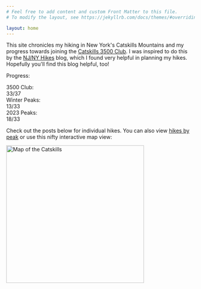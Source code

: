 ```yaml
---
# Feel free to add content and custom Front Matter to this file.
# To modify the layout, see https://jekyllrb.com/docs/themes/#overriding-theme-defaults

layout: home
---
```


This site chronicles my hiking in New York's Catskills Mountains and my progress towards joining the [Catskills 3500 Club][club]. I was inspired to do this by the [NJ/NY Hikes][njny] blog, which I found very helpful in planning my hikes. Hopefully you'll find this blog helpful, too!

Progress:

<div id="progress">
    <div class="progress-label">3500 Club:</div>
    <div id="progress-3500" class="progress-bar">
        <!--progress-3500-->
        <span class="winter complete" title="Panther (Winter)"></span>
        <span class="winter complete" title="Balsam (Winter)"></span>
        <span class="winter complete" title="Blackhead (Winter)"></span>
        <span class="winter complete" title="Slide (Winter)"></span>
        <span class="3500 complete" title="Halcott"></span>
        <span class="3500 complete" title="Black Dome"></span>
        <span class="3500 complete" title="Rusk"></span>
        <span class="3500 complete" title="Blackhead"></span>
        <span class="3500 complete" title="Table"></span>
        <span class="3500 complete" title="Friday"></span>
        <span class="3500 complete" title="Balsam Cap"></span>
        <span class="3500 complete" title="Indian Head"></span>
        <span class="3500 complete" title="Cornell"></span>
        <span class="3500 complete" title="Vly"></span>
        <span class="3500 complete" title="Southwest Hunter"></span>
        <span class="3500 complete" title="Lone"></span>
        <span class="3500 complete" title="Windham"></span>
        <span class="3500 complete" title="Plateau"></span>
        <span class="3500 complete" title="Wittenberg"></span>
        <span class="3500 complete" title="Kaaterskill High Peak"></span>
        <span class="3500 complete" title="Sugarloaf"></span>
        <span class="3500 complete" title="Balsam"></span>
        <span class="3500 complete" title="Hunter"></span>
        <span class="3500 complete" title="Peekamoose"></span>
        <span class="3500 complete" title="Slide"></span>
        <span class="3500 complete" title="Twin"></span>
        <span class="3500 complete" title="Westkill"></span>
        <span class="3500 complete" title="Rocky"></span>
        <span class="3500 complete" title="Mount Sherrill"></span>
        <span class="3500 complete" title="Fir"></span>
        <span class="3500 complete" title="North Dome"></span>
        <span class="3500 complete" title="Bearpen"></span>
        <span class="3500 complete" title="Thomas Cole"></span>
        <span class="3500 incomplete" title="Panther"></span>
        <span class="3500 incomplete" title="Eagle"></span>
        <span class="3500 incomplete" title="Big Indian"></span>
        <span class="3500 incomplete" title="Balsam Lake"></span>
        <span class="summary">33/37</span>
        <!--/progress-3500-->
    </div>
    <div class="progress-label">Winter Peaks:</div>
    <div id="progress-winter" class="progress-bar">
        <!--progress-winter-->
        <span class="winter complete" title="Panther"></span>
        <span class="winter complete" title="Balsam"></span>
        <span class="winter complete" title="Friday"></span>
        <span class="winter complete" title="Lone"></span>
        <span class="winter complete" title="Balsam Cap"></span>
        <span class="winter complete" title="Slide"></span>
        <span class="winter complete" title="Table"></span>
        <span class="winter complete" title="Blackhead"></span>
        <span class="winter complete" title="Rocky"></span>
        <span class="winter complete" title="Fir"></span>
        <span class="winter complete" title="Vly"></span>
        <span class="winter complete" title="Bearpen"></span>
        <span class="winter complete" title="Peekamoose"></span>
        <span class="winter incomplete" title="Halcott"></span>
        <span class="winter incomplete" title="Black Dome"></span>
        <span class="winter incomplete" title="Eagle"></span>
        <span class="winter incomplete" title="Rusk"></span>
        <span class="winter incomplete" title="Balsam Lake"></span>
        <span class="winter incomplete" title="Indian Head"></span>
        <span class="winter incomplete" title="Cornell"></span>
        <span class="winter incomplete" title="Southwest Hunter"></span>
        <span class="winter incomplete" title="Windham"></span>
        <span class="winter incomplete" title="Wittenberg"></span>
        <span class="winter incomplete" title="Plateau"></span>
        <span class="winter incomplete" title="Kaaterskill High Peak"></span>
        <span class="winter incomplete" title="Sugarloaf"></span>
        <span class="winter incomplete" title="Hunter"></span>
        <span class="winter incomplete" title="Twin"></span>
        <span class="winter incomplete" title="Westkill"></span>
        <span class="winter incomplete" title="Mount Sherrill"></span>
        <span class="winter incomplete" title="Big Indian"></span>
        <span class="winter incomplete" title="North Dome"></span>
        <span class="winter incomplete" title="Thomas Cole"></span>
        <span class="summary">13/33</span>
        <!--/progress-winter-->
    </div>
    <div class="progress-label">2023 Peaks:</div>
    <div id="progress-2023" class="progress-bar">
        <!--progress-2023-->
        <span class="complete" title="Halcott"></span>
        <span class="complete" title="Panther"></span>
        <span class="complete" title="Balsam"></span>
        <span class="complete" title="Friday"></span>
        <span class="complete" title="Lone"></span>
        <span class="complete" title="Balsam Cap"></span>
        <span class="complete" title="Slide"></span>
        <span class="complete" title="Table"></span>
        <span class="complete" title="Rusk"></span>
        <span class="complete" title="Blackhead"></span>
        <span class="complete" title="Westkill"></span>
        <span class="complete" title="Rocky"></span>
        <span class="complete" title="Mount Sherrill"></span>
        <span class="complete" title="Vly"></span>
        <span class="complete" title="Fir"></span>
        <span class="complete" title="North Dome"></span>
        <span class="complete" title="Bearpen"></span>
        <span class="complete" title="Peekamoose"></span>
        <span class="incomplete" title="Black Dome"></span>
        <span class="incomplete" title="Eagle"></span>
        <span class="incomplete" title="Indian Head"></span>
        <span class="incomplete" title="Cornell"></span>
        <span class="incomplete" title="Windham"></span>
        <span class="incomplete" title="Twin"></span>
        <span class="incomplete" title="Wittenberg"></span>
        <span class="incomplete" title="Plateau"></span>
        <span class="incomplete" title="Kaaterskill High Peak"></span>
        <span class="incomplete" title="Sugarloaf"></span>
        <span class="incomplete" title="Balsam Lake"></span>
        <span class="incomplete" title="Big Indian"></span>
        <span class="incomplete" title="Southwest Hunter"></span>
        <span class="incomplete" title="Hunter"></span>
        <span class="incomplete" title="Thomas Cole"></span>
        <span class="summary">18/33</span>
        <!--/progress-2023-->
    </div>
</div>

Check out the posts below for individual hikes. You can also view [hikes by peak] or use this nifty interactive map view:

[<img src="/catskills/assets/img/map-preview.png" width="368" height="368" alt="Map of the Catskills">](map/)

[club]: http://catskill-3500-club.org/
[njny]: https://www.njnyhikes.com/p/map.html
[hikes by peak]: peaks.html
